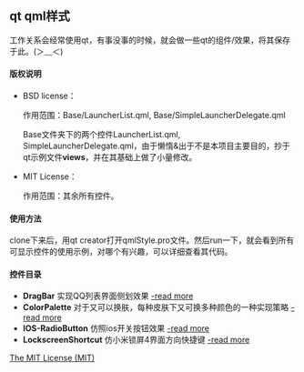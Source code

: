 ## qt qml样式

工作关系会经常使用qt，有事没事的时候，就会做一些qt的组件/效果，将其保存于此。(＞﹏＜)

#### 版权说明

 - BSD license：

    作用范围：Base/LauncherList.qml, Base/SimpleLauncherDelegate.qml
    
    Base文件夹下的两个控件LauncherList.qml, SimpleLauncherDelegate.qml，由于懒惰&出于不是本项目主要目的，抄于qt示例文件**views**，并在其基础上做了小量修改。

 - MIT License：
 
    作用范围：其余所有控件。

#### 使用方法

clone下来后，用qt creator打开qmlStyle.pro文件。然后run一下，就会看到所有可显示控件的使用示例，对哪个有兴趣，可以详细查看其代码。

#### 控件目录

 - **DragBar** 实现QQ列表界面侧划效果 [-read more](http://o3or.com/archives/276/ "控件详细说明")
 - **ColorPalette** 对于又可以换肤，每种皮肤下又可换多种颜色的一种实现策略 [-read more](http://o3or.com/archives/313/ "控件详细说明")
 - **IOS-RadioButton** 仿照ios开关按钮效果 [-read more](http://o3or.com/archives/303/ "控件详细说明")
 - **LockscreenShortcut** 仿小米锁屏4界面方向快捷键 [-read more](# "暂无详细信息")

[The MIT License (MIT)](LICENSE "MIT")